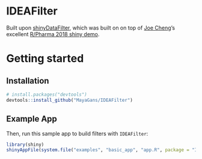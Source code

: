 
# IDEAFilter

Built upon [shinyDataFilter](https://github.com/dgkf/shinyDataFilter),
which was built on on top of [Joe Cheng](https://github.com/jcheng5)’s
excellent [R/Pharma 2018 shiny
demo](https://github.com/jcheng5/rpharma-demo).

# Getting started

## Installation

``` r
# install.packages("devtools")
devtools::install_github("MayaGans/IDEAFilter")
```

## Example App

Then, run this sample app to build filters with `IDEAFilter`:

``` r
library(shiny)
shinyAppFile(system.file("examples", "basic_app", "app.R", package = "IDEAFilter"))
```
